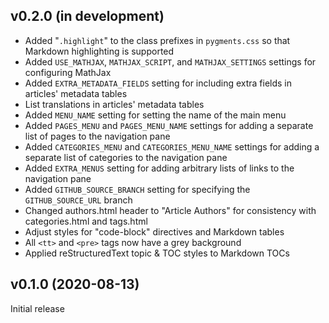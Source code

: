 v0.2.0 (in development)
-----------------------
- Added "`.highlight`" to the class prefixes in `pygments.css` so that Markdown
  highlighting is supported
- Added `USE_MATHJAX`, `MATHJAX_SCRIPT`, and `MATHJAX_SETTINGS` settings for
  configuring MathJax
- Added `EXTRA_METADATA_FIELDS` setting for including extra fields in articles'
  metadata tables
- List translations in articles' metadata tables
- Added `MENU_NAME` setting for setting the name of the main menu
- Added `PAGES_MENU` and `PAGES_MENU_NAME` settings for adding a separate list
  of pages to the navigation pane
- Added `CATEGORIES_MENU` and `CATEGORIES_MENU_NAME` settings for adding a
  separate list of categories to the navigation pane
- Added `EXTRA_MENUS` setting for adding arbitrary lists of links to the
  navigation pane
- Added `GITHUB_SOURCE_BRANCH` setting for specifying the `GITHUB_SOURCE_URL`
  branch
- Changed authors.html header to "Article Authors" for consistency with
  categories.html and tags.html
- Adjust styles for "code-block" directives and Markdown tables
- All `<tt>` and `<pre>` tags now have a grey background
- Applied reStructuredText topic & TOC styles to Markdown TOCs

v0.1.0 (2020-08-13)
-------------------
Initial release
